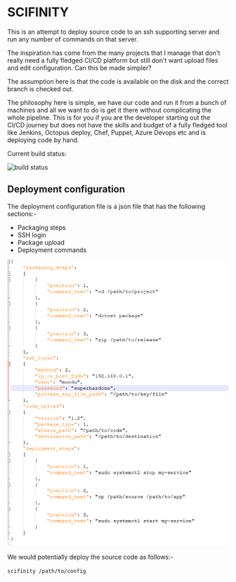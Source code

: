 # SCIFINITY

This is an attempt to deploy source code to an ssh supporting server and run any number of commands on that server.

The inspiration has come from the many projects that I manage that don't really need a fully fledged CI/CD platform but still don't want upload files and edit configuration. Can this be made simpler? 

The assumption here is that the code is available on the disk and the correct branch is checked out. 

The philosophy here is simple, we have our code and run it from a bunch of machines and all we want to do is get it there without complicating the whole pipeline. This is for you if you are the developer starting out the CI/CD journey but does not have the skills and budget of a fully fledged tool like Jenkins, Octopus deploy, Chef, Puppet, Azure Devops etc and is deploying code by hand. 

Current build status:

![build status](https://github.com/mmutiso/scifinity/actions/workflows/main-merge-build.yml/badge.svg)

## Deployment configuration

The deployment configuration file is a json file that has the following sections:-
 - Packaging steps
 - SSH login
 - Package upload
 - Deployment commands

![Image](images/deployment_config.png)

We would potentially deploy the source code as follows:-

``scifinity /path/to/config``


